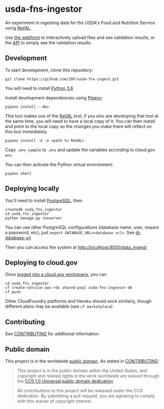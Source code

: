 # usda-fns-ingestor

An experiment in ingesting data for the USDA's Food and Nutrition Service
using [ReVAL](https://github.com/18F/ReVAL).

Use [the webform](https://usda-fns-ingestor.app.cloud.gov/data_ingest/api/validate/) 
to interactively upload files and see
validation results, or the [API](api.md) to simply see the validation results.

## Development

To start development, clone this repository:

	git clone https://github.com/18F/usda-fns-ingest.git

You will need to install [Python 3.6](http://www.python.org/)

Install development dependencies using [Pipenv](http://docs.python-guide.org/en/latest/dev/virtualenvs/):

	pipenv install --dev

This tool makes use of the [ReVAL](https://github.com/18F/ReVAL) tool, if you also are developing that tool at the same time, you will need to have a local copy of it.  You can then install and point to the local copy so the changes you make there will reflect on this tool immediately.

	pipenv install -d -e <path to ReVAL>

Copy `.env_sample` to `.env` and update the variables according to cloud.gov `env`.

You can then activate the Python virtual environment:

	pipenv shell

## Deploying locally 

You'll need to install [PostgreSQL](https://www.postgresql.org/), then

    createdb usda_fns_ingestor
    cd usda_fns_ingestor
    python manage.py runserver
    
You can use other PostgreSQL configurations (database name, user, 
require a password, etc); just `export DATABASE_URL=<database url>`.
See [dj-database-url](https://github.com/kennethreitz/dj-database-url)

Then you can access the system at 
[http://localhost:8000/data_ingest/](http://localhost:8000/data_ingest/)

## Deploying to cloud.gov 

Once [logged into a cloud.gov workspace](https://cloud.gov/docs/apps/deployment/),
you can 

    cd usda_fns_ingestor
    cf create-service aws-rds shared-psql usda-fns-ingestor-db
    cf push

Other CloudFoundry platforms and Heroku should work similarly,
though different plans may be available (see `cf marketplace`)

## Contributing

See [CONTRIBUTING](CONTRIBUTING.md) for additional information.

## Public domain

This project is in the worldwide [public domain](LICENSE.md). As stated in [CONTRIBUTING](CONTRIBUTING.md):

> This project is in the public domain within the United States, and copyright and related rights in the work worldwide are waived through the [CC0 1.0 Universal public domain dedication](https://creativecommons.org/publicdomain/zero/1.0/).
>
> All contributions to this project will be released under the CC0 dedication. By submitting a pull request, you are agreeing to comply with this waiver of copyright interest.

